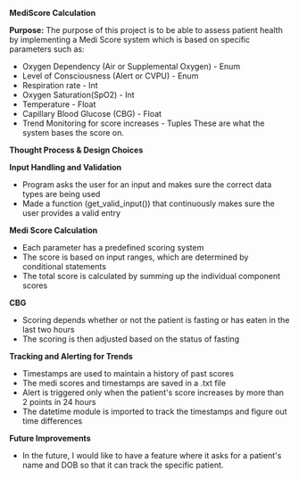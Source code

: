 **MediScore Calculation**

**Purpose:**
The purpose of this project is to be able to assess patient health by implementing a Medi Score system
which is based on specific parameters such as:
  - Oxygen Dependency (Air or Supplemental Oxygen) - Enum
  - Level of Consciousness (Alert or CVPU) - Enum
  - Respiration rate - Int
  - Oxygen Saturation(SpO2) - Int
  - Temperature  - Float
  - Capillary Blood Glucose (CBG) - Float
  - Trend Monitoring for score increases - Tuples
These are what the system bases the score on.


**Thought Process & Design Choices**


**Input Handling and Validation**
  - Program asks the user for an input and makes sure the correct data types are being used
  - Made a function (get_valid_input()) that continuously makes sure the user provides a valid entry

    
**Medi Score Calculation**
  - Each parameter has a predefined scoring system
  - The score is based on input ranges, which are determined by conditional statements
  - The total score is calculated by summing up the individual component scores


**CBG**
  - Scoring depends whether or not the patient is fasting or has eaten in the last
    two hours
  - The scoring is then adjusted based on the status of fasting

    
**Tracking and Alerting for Trends**
  - Timestamps are used to maintain a history of past scores
  - The medi scores and timestamps are saved in a .txt file
  - Alert is triggered only when the patient's score increases by more than 2 points
    in 24 hours
  - The datetime module is imported to track the timestamps and figure out time differences

**Future Improvements**
  - In the future, I would like to have a feature where it asks for a patient's name
    and DOB so that it can track the specific patient.


